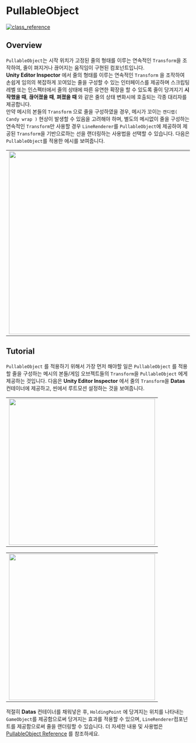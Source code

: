 # PullableObject
[![class_reference](https://img.shields.io/badge/class_reference-https%3A%2F%2Fbramble--route--61a.notion.site%2FUnity--C--PullableObject--07d6fa3a84aa4084aab64114ec633d18%3Fpvs%3D4-green)](https://bramble-route-61a.notion.site/Unity-C-PullableObject-07d6fa3a84aa4084aab64114ec633d18?pvs=4)

## Overview
```PullableObject```는 시작 위치가 고정된 줄의 형태를 이루는 연속적인 ```Transform```을 조작하여, 줄이 펴지거나 끊어지는 움직임이 구현된 컴포넌트입니다. <br>**Unity Editor Inspector** 에서 줄의 형태를 이루는 연속적인 ```Transform``` 을 조작하여 손쉽게 임의의 복잡하게 꼬여있는 줄을 구성할 수 있는 인터페이스를 제공하며 스크립팅 레벨 또는 인스펙터에서 줄의 상태에 따른 유연한 확장을 할 수 있도록 줄이 당겨지기 **시작했을 때**, **끊어졌을 때**, **펴졌을 때** 와 같은 줄의 상태 변화시에 호출되는 각종 대리자를 제공합니다.<br> 
만약 메시의 본들의 ```Transform``` 으로 줄을 구성하였을 경우, 메시가 꼬이는 ```캔디랩( Candy wrap )``` 현상이 발생할 수 있음을 고려해야 하며, 별도의 메시없이 줄을 구성하는 연속적인 ```Transform```만 사용할 경우 ```LineRenderer```를 ```PullableObject```에 제공하여 제공된 ```Transform```을 기반으로하는 선을 랜더링하는 사용법을 선택할 수 있습니다. 다음은 ```PullableObject```를 적용한 에시를 보여줍니다.
<table><tr><td>
<img width="500px" img src="https://github.com/mamajuk/PullableObject/assets/52849917/1f6fece8-a7f6-45f4-97b9-301f752d2c4b">
</td></tr></table>

## Tutorial
```PullableObject``` 를 적용하기 위해서 가장 먼저 해야할 일은 ```PullableObject``` 를 적용할 줄을 구성하는 메시의 본들/게임 오브젝트들의 ```Transform```을 ```PullableObject``` 에게 제공하는 것입니다. 다음은 **Unity Editor Inspector** 에서 줄의 ```Transform```을 **Datas** 컨테이너에 제공하고, 씬에서 루트모션 설정하는 것을 보여줍니다.

<table><tr><td>
<img width="400px" img src="https://www.notion.so/image/https%3A%2F%2Fprod-files-secure.s3.us-west-2.amazonaws.com%2F4a0956e0-5579-46a0-b3e2-a74896f5ae67%2F54ff6581-6735-4f34-9472-c7f5a51679b9%2FUntitled.png?table=block&id=bc35f7cf-b246-427f-bb13-f3295cd61bb5&spaceId=4a0956e0-5579-46a0-b3e2-a74896f5ae67&width=880&userId=40a1489e-b817-44b0-9900-e95ad958047a&cache=v2">
</td></tr></table>

<table><tr><td>
<img width="400px" img src="https://www.notion.so/image/https%3A%2F%2Fprod-files-secure.s3.us-west-2.amazonaws.com%2F4a0956e0-5579-46a0-b3e2-a74896f5ae67%2Ff54f978a-a770-4b7b-9acc-b76557e98347%2FUntitled.png?table=block&id=bed4671e-1b7e-45c0-9f4f-811838b3ca06&spaceId=4a0956e0-5579-46a0-b3e2-a74896f5ae67&width=670&userId=40a1489e-b817-44b0-9900-e95ad958047a&cache=v2">
</td></tr></table>

적절히 **Datas** 컨테이너를 채워넣은 후, ```HoldingPoint``` 에 당겨지는 위치를 나타내는 ```GameObject```를 제공함으로써 당겨지는 효과를 적용할 수 있으며, ```LineRenderer```컴포넌트를 제공함으로써 줄을 랜더링할 수 있습니다. 더 자세한 내용 및 사용법은  [PullableObject Reference](https://bramble-route-61a.notion.site/Unity-C-PullableObject-07d6fa3a84aa4084aab64114ec633d18?pvs=4) 를 참조하세요.

